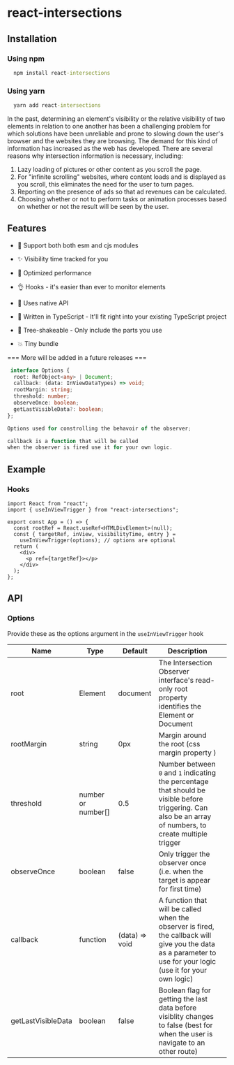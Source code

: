 # react-intersections

## Installation

### Using npm

```cmd
  npm install react-intersections
```

### Using yarn

```cmd
  yarn add react-intersections
```

In the past, determining an element's visibility or the relative visibility of two elements in relation to one another has been a challenging problem for which solutions have been unreliable and prone to slowing down the user's browser and the websites they are browsing. The demand for this kind of information has increased as the web has developed. There are several reasons why intersection information is necessary, including:

1. Lazy loading of pictures or other content as you scroll the page.
2. For "infinite scrolling" websites, where content loads and is displayed as you scroll, this eliminates the need for the user to turn pages.
3. Reporting on the presence of ads so that ad revenues can be calculated.
4. Choosing whether or not to perform tasks or animation processes based on whether or not the result will be seen by the user.

## Features

- 🚸 Support both both esm and cjs modules

- ✨ Visibility time tracked for you

- 🚀 Optimized performance

- 👌 Hooks - it's easier than ever to monitor elements

- 👥 Uses native API

- 📝 Written in TypeScript - It'll fit right into your existing TypeScript project

- 🌳 Tree-shakeable - Only include the parts you use

- 💥 Tiny bundle

=== More will be added in a future releases ===

```ts
 interface Options {
  root: RefObject<any> | Document;
  callback: (data: InViewDataTypes) => void;
  rootMargin: string;
  threshold: number;
  observeOnce: boolean;
  getLastVisibleData?: boolean;
};

Options used for constrolling the behavoir of the observer;

callback is a function that will be called
when the observer is fired use it for your own logic.

```

## Example

### Hooks

```tsx
import React from "react";
import { useInViewTrigger } from "react-intersections";

export const App = () => {
  const rootRef = React.useRef<HTMLDivElement>(null);
  const { targetRef, inView, visibilityTime, entry } =
    useInViewTrigger(options); // options are optional
  return (
    <div>
      <p ref={targetRef}></p>
    </div>
  );
};
```

## API

### Options

Provide these as the options argument in the `useInViewTrigger` hook

| Name               | Type               | Default        | Description                                                                                                                                                     |     |
| ------------------ | ------------------ | -------------- | --------------------------------------------------------------------------------------------------------------------------------------------------------------- | --- |
| root               | Element            | document       | The Intersection Observer interface's read-only root property identifies the Element or Document                                                                |     |
| rootMargin         | string             | 0px            | Margin around the root (css margin property )                                                                                                                   |     |
| threshold          | number or number[] | 0.5            | Number between `0` and `1` indicating the percentage that should be visible before triggering. Can also be an array of numbers, to create multiple trigger      |     |
| observeOnce        | boolean            | false          | Only trigger the observer once (i.e. when the target is appear for first time)                                                                                  |     |
| callback           | function           | (data) => void | A function that will be called when the observer is fired, the callback will give you the data as a parameter to use for your logic (use it for your own logic) |     |
| getLastVisibleData | boolean            | false          | Boolean flag for getting the last data before visiblity changes to false (best for when the user is navigate to an other route)                                 |     |
